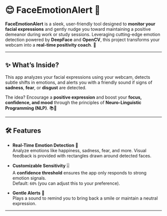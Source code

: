 # 😊 FaceEmotionAlert 🚨

**FaceEmotionAlert** is a sleek, user-friendly tool designed to **monitor your facial expressions** and gently nudge you toward maintaining a positive demeanor during work or study sessions. Leveraging cutting-edge emotion detection powered by **DeepFace** and **OpenCV**, this project transforms your webcam into a **real-time positivity coach**. 🌟

---

## ✨ What’s Inside?

This app analyzes your facial expressions using your webcam, detects subtle shifts in emotions, and alerts you with a friendly sound if signs of **sadness**, **fear**, or **disgust** are detected. 

The idea? Encourage a **positive expression** and boost your **focus, confidence, and mood** through the principles of **Neuro-Linguistic Programming (NLP)**. 📚💼

---

## 🛠️ Features

- **Real-Time Emotion Detection** 🎥  
   Analyze emotions like happiness, sadness, fear, and more. Visual feedback is provided with rectangles drawn around detected faces.
   
- **Customizable Sensitivity** 🎚️  
   A **confidence threshold** ensures the app only responds to strong emotion signals.  
   Default: `60%` (you can adjust this to your preference).

- **Gentle Alerts** 🔔  
   Plays a sound to remind you to bring back a smile or maintain a neutral expression.

---
